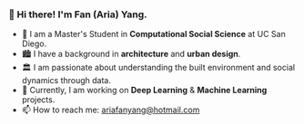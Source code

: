 ### 👋 Hi there! I'm Fan (Aria) Yang.
- 🌱 I am a Master's Student in **Computational Social Science** at UC San Diego.
- 🏙️ I have a background in **architecture** and **urban design**.
- 🏛️ I am passionate about understanding the built environment and social dynamics through data.
- 🧠 Currently, I am working on **Deep Learning** & **Machine Learning** projects.
- 📫 How to reach me: [ariafanyang@hotmail.com](ariafanyang@hotmail.com)
